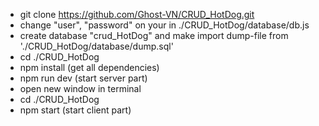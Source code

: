 - git clone https://github.com/Ghost-VN/CRUD_HotDog.git
- change "user", "password" on your in ./CRUD_HotDog/database/db.js
- create database "crud_HotDog" and make import dump-file from './CRUD_HotDog/database/dump.sql'
- cd ./CRUD_HotDog
- npm install (get all dependencies)
- npm run dev (start server part)
- open new window in terminal 
- cd ./CRUD_HotDog
- npm start (start client part)



